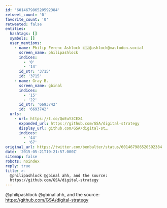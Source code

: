```yaml
---
id: '601467986520592384'
retweet_count: '0'
favorite_count: '0'
retweeted: false
entities:
  hashtags: []
  symbols: []
  user_mentions:
    - name: Philip Ferenc Ashlock 🇺🇲@ashlock@mastodon.social
      screen_name: philipashlock
      indices:
        - '0'
        - '14'
      id_str: '3715'
      id: '3715'
    - name: Gray B.
      screen_name: gbinal
      indices:
        - '15'
        - '22'
      id_str: '6693742'
      id: '6693742'
  urls:
    - url: https://t.co/QoEuY3CEX4
      expanded_url: https://github.com/GSA/digital-strategy
      display_url: github.com/GSA/digital-st…
      indices:
        - '44'
        - '67'
original_url: https://twitter.com/benbalter/status/601467986520592384
date: '2015-05-21T19:21:57.000Z'
sitemap: false
robots: noindex
reply: true
title: >-
  @philipashlock @gbinal ahh, and the source:
  https://github.com/GSA/digital-strategy
---
```


@philipashlock @gbinal ahh, and the source: https://github.com/GSA/digital-strategy